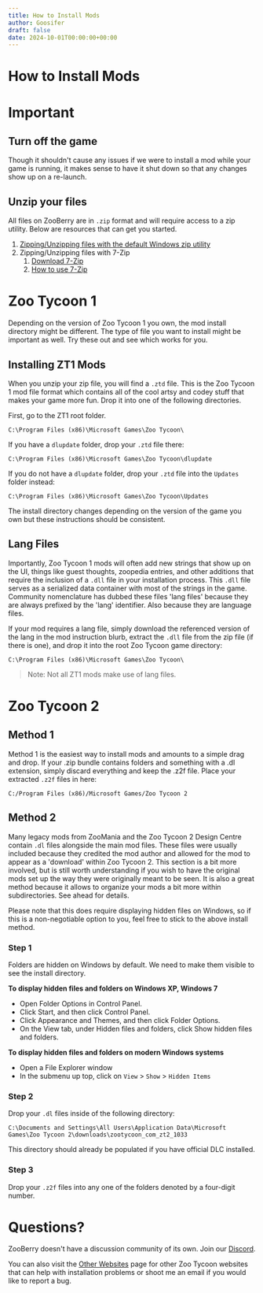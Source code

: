 ```yaml
---
title: How to Install Mods
author: Goosifer
draft: false
date: 2024-10-01T00:00:00+00:00
---
```


# How to Install Mods

# Important

## Turn off the game

Though it shouldn't cause any issues if we were to install a mod while your game is running, it makes sense to have it shut down so that any changes show up on a re-launch.

## Unzip your files

All files on ZooBerry are in `.zip` format and will require access to a zip utility. Below are resources that can get you started.

1. [Zipping/Unzipping files with the default Windows zip utility](https://support.microsoft.com/en-us/windows/zip-and-unzip-files-f6dde0a7-0fec-8294-e1d3-703ed85e7ebc)
2. Zipping/Unzipping files with 7-Zip
    1. [Download 7-Zip](https://www.7-zip.org/download.html)
    2. [How to use 7-Zip](https://7ziphelp.com/how-to-use-7-zip)


# Zoo Tycoon 1

Depending on the version of Zoo Tycoon 1 you own, the mod install directory might be different. The type of file you want to install might be important as well. Try these out and see which works for you.


## Installing ZT1 Mods

When you unzip your zip file, you will find a `.ztd` file. This is the Zoo Tycoon 1 mod file format which contains all of the cool artsy and codey stuff that makes your game more fun. Drop it into one of the following directories.

First, go to the ZT1 root folder.

`C:\Program Files (x86)\Microsoft Games\Zoo Tycoon\`

If you have a `dlupdate` folder, drop your `.ztd` file there:

`C:\Program Files (x86)\Microsoft Games\Zoo Tycoon\dlupdate`

If you do not have a `dlupdate` folder, drop your `.ztd` file into the `Updates` folder instead:

`C:\Program Files (x86)\Microsoft Games\Zoo Tycoon\Updates`

The install directory changes depending on the version of the game you own but these instructions should be consistent.

## Lang Files

Importantly, Zoo Tycoon 1 mods will often add new strings that show up on the UI, things like guest thoughts, zoopedia entries, and other additions that require the inclusion of a `.dll` file in your installation process. This `.dll` file serves as a serialized data container with most of the strings in the game. Community nomenclature has dubbed these files 'lang files' because they are always prefixed by the 'lang' identifier. Also because they are language files.

If your mod requires a lang file, simply download the referenced version of the lang in the mod instruction blurb, extract the `.dll` file from the zip file (if there is one), and drop it into the root Zoo Tycoon game directory:

`C:\Program Files (x86)\Microsoft Games\Zoo Tycoon\`

> Note: Not all ZT1 mods make use of lang files. 

# Zoo Tycoon 2

## Method 1

Method 1 is the easiest way to install mods and amounts to a simple drag and drop. If your .zip bundle contains folders and something with a .dl extension, simply discard everything and keep the .z2f file. Place your extracted `.z2f` files in here:

`C:/Program Files (x86)/Microsoft Games/Zoo Tycoon 2`

## Method 2

Many legacy mods from ZooMania and the Zoo Tycoon 2 Design Centre contain `.dl` files alongside the main mod files. These files were usually included because they credited the mod author and allowed for the mod to appear as a 'download' within Zoo Tycoon 2. This section is a bit more involved, but is still worth understanding if you wish to have the original mods set up the way they were originally meant to be seen. It is also a great method because it allows to organize your mods a bit more within subdirectories. See ahead for details.

Please note that this does require displaying hidden files on Windows, so if this is a non-negotiable option to you, feel free to stick to the above install method.

### Step 1

Folders are hidden on Windows by default. We need to make them visible to see the install directory.

**To display hidden files and folders on Windows XP, Windows 7**

- Open Folder Options in Control Panel.
- Click Start, and then click Control Panel.
- Click Appearance and Themes, and then click Folder Options.
- On the View tab, under Hidden files and folders, click Show hidden files and folders.

**To display hidden files and folders on modern Windows systems**

- Open a File Explorer window
- In the submenu up top, click on `View` > `Show` > `Hidden Items`

### Step 2

Drop your `.dl` files inside of the following directory:

`C:\Documents and Settings\All Users\Application Data\Microsoft Games\Zoo Tycoon 2\downloads\zootycoon_com_zt2_1033`

This directory should already be populated if you have official DLC installed.

### Step 3

Drop your `.z2f` files into any one of the folders denoted by a four-digit number.

# Questions?

ZooBerry doesn't have a discussion community of its own. Join our [Discord](https://discord.gg/ATqFYVsjkc).

You can also visit the [Other Websites](/knowledgebase/zooberry/community/other-websites) page for other Zoo Tycoon websites that can help with installation problems or shoot me an email if you would like to report a bug.